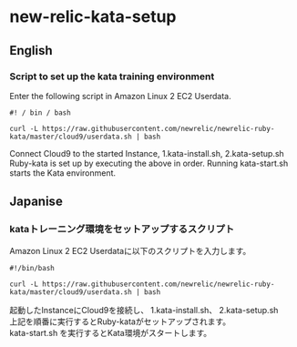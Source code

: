 # new-relic-kata-setup

## English

### Script to set up the kata training environment

Enter the following script in Amazon Linux 2 EC2 Userdata.

```sh: Userdata
#! / bin / bash
  
curl -L https://raw.githubusercontent.com/newrelic/newrelic-ruby-kata/master/cloud9/userdata.sh | bash
```

Connect Cloud9 to the started Instance,
1.kata-install.sh,
2.kata-setup.sh
Ruby-kata is set up by executing the above in order.
Running kata-start.sh starts the Kata environment.

## Japanise

### kataトレーニング環境をセットアップするスクリプト

Amazon Linux 2 EC2 Userdataに以下のスクリプトを入力します。

``` sh:Userdata
#!/bin/bash  
  
curl -L https://raw.githubusercontent.com/newrelic/newrelic-ruby-kata/master/cloud9/userdata.sh | bash
```

起動したInstanceにCloud9を接続し、
1.kata-install.sh、
2.kata-setup.sh  
上記を順番に実行するとRuby-kataがセットアップされます。  
kata-start.sh を実行するとKata環境がスタートします。
